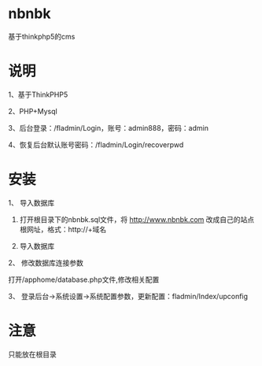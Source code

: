 # nbnbk
基于thinkphp5的cms


# 说明

1、基于ThinkPHP5

2、PHP+Mysql

3、后台登录：/fladmin/Login，账号：admin888，密码：admin

4、恢复后台默认账号密码：/fladmin/Login/recoverpwd


# 安装

1、 导入数据库

1) 打开根目录下的nbnbk.sql文件，将 http://www.nbnbk.com 改成自己的站点根网址，格式：http://+域名

2) 导入数据库

2、 修改数据库连接参数

打开/apphome/database.php文件,修改相关配置

3、 登录后台->系统设置->系统配置参数，更新配置：fladmin/Index/upconfig


# 注意
只能放在根目录
